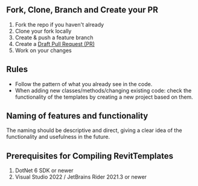 ## Fork, Clone, Branch and Create your PR

1. Fork the repo if you haven't already
2. Clone your fork locally
3. Create & push a feature branch
4. Create a [Draft Pull Request (PR)](https://github.blog/2019-02-14-introducing-draft-pull-requests/)
5. Work on your changes

## Rules

- Follow the pattern of what you already see in the code.
- When adding new classes/methods/changing existing code: check the functionality of the templates by creating a new project based on them.

## Naming of features and functionality

The naming should be descriptive and direct, giving a clear idea of the functionality and usefulness in the future.

## Prerequisites for Compiling RevitTemplates

1. DotNet 6 SDK or newer
2. Visual Studio 2022 / JetBrains Rider 2021.3 or newer